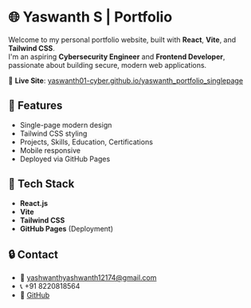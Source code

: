 # 🌐 Yaswanth S | Portfolio

Welcome to my personal portfolio website, built with **React**, **Vite**, and **Tailwind CSS**.  
I'm an aspiring **Cybersecurity Engineer** and **Frontend Developer**, passionate about building secure, modern web applications.

🚀 **Live Site**: [yaswanth01-cyber.github.io/yaswanth_portfolio_singlepage](https://yashwanth01-cyber.github.io/yaswanth_portfolio_singlepage/)

## 📌 Features
- Single-page modern design
- Tailwind CSS styling
- Projects, Skills, Education, Certifications
- Mobile responsive
- Deployed via GitHub Pages

## 📁 Tech Stack
- **React.js**
- **Vite**
- **Tailwind CSS**
- **GitHub Pages** (Deployment)

## 🔒 Contact
- 📧 yashwanthyashwanth12174@gmail.com
- 📞 +91 8220818564
- 🔗 [GitHub](https://github.com/Yashwanth01-cyber)
